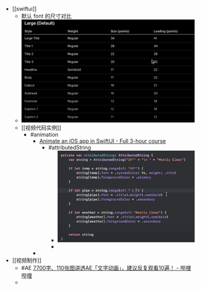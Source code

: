 - [[swiftui]]
	- 默认 font 的尺寸对比
	- ![image.png](../assets/image_1734609064817_0.png)
	- [[视频代码实例]]
		- #animation
			- [Animate an iOS app in SwiftUI - Full 3-hour course](https://www.youtube.com/watch?v=b8sP7AS0CAY)
				- #attributedString
					- ![image.png](../assets/image_1734616348353_0.png)
					-
			-
- [[视频制作]]
	- #AE [7700字、110张图讲透AE「文字动画」，建议反复观看10遍！ - 哔哩哔哩](https://www.bilibili.com/opus/936910178907848785?spm_id_from=333.999.0.0)
	-
